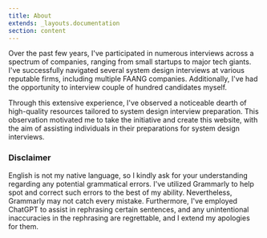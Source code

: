 ```yaml
---
title: About
extends: _layouts.documentation
section: content
---
```


Over the past few years, I've participated in numerous interviews across a spectrum of companies, ranging from small startups to major tech giants. I've successfully navigated several system design interviews at various reputable firms, including multiple FAANG companies. Additionally, I've had the opportunity to interview couple of hundred candidates myself.

Through this extensive experience, I've observed a noticeable dearth of high-quality resources tailored to system design interview preparation. This observation motivated me to take the initiative and create this website, with the aim of assisting individuals in their preparations for system design interviews.

### Disclaimer

English is not my native language, so I kindly ask for your understanding regarding any potential grammatical errors. I've utilized Grammarly to help spot and correct such errors to the best of my ability. Nevertheless, Grammarly may not catch every mistake. Furthermore, I've employed ChatGPT to assist in rephrasing certain sentences, and any unintentional inaccuracies in the rephrasing are regrettable, and I extend my apologies for them.
